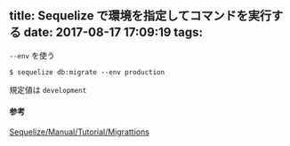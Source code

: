 title: Sequelize で環境を指定してコマンドを実行する
date: 2017-08-17 17:09:19
tags:
---
`--env` を使う
```
$ sequelize db:migrate --env production
```

規定値は `development`

#### 参考

[Sequelize/Manual/Tutorial/Migrattions](http://docs.sequelizejs.com/manual/tutorial/migrations.html)

